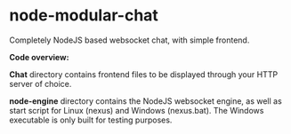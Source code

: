 # node-modular-chat
Completely NodeJS based websocket chat, with simple frontend.

**Code overview:**

**Chat** directory contains frontend files to be displayed through your HTTP server of choice.

**node-engine** directory contains the NodeJS websocket engine, as well as start script for Linux (nexus) and Windows (nexus.bat).
The Windows executable is only built for testing purposes.